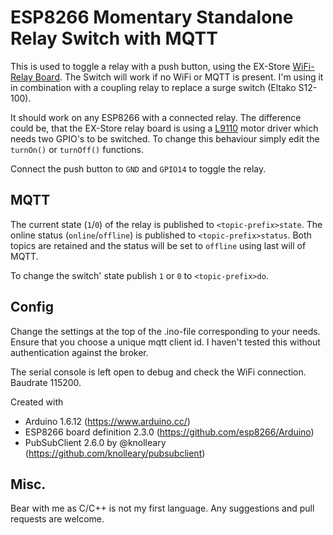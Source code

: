 # ESP8266 Momentary Standalone Relay Switch with MQTT

This is used to toggle a relay with a push button, using the EX-Store [WiFi-Relay Board](https://ex-store.de/ESP8266-WiFi-Relay-V31). The Switch will work if no WiFi or MQTT is present. I'm using it in combination with a coupling relay to replace a surge switch (Eltako S12-100).

It should work on any ESP8266 with a connected relay. The difference could be, that the EX-Store relay board is using a [L9110](http://www.elecrow.com/download/datasheet-l9110.pdf) motor driver which needs two GPIO's to be switched. To change this behaviour simply edit the `turnOn()` or `turnOff()` functions.

Connect the push button to `GND` and `GPIO14` to toggle the relay.

## MQTT
The current state (`1`/`0`) of the relay is published to `<topic-prefix>state`. The online status (`online`/`offline`) is published to `<topic-prefix>status`. Both topics are retained and the status will be set to `offline` using last will of MQTT.

To change the switch' state publish `1` or `0` to `<topic-prefix>do`.

## Config
Change the settings at the top of the .ino-file corresponding to your needs. Ensure that you choose a unique mqtt client id. I haven't tested this without authentication against the broker.

The serial console is left open to debug and check the WiFi connection. Baudrate 115200.

Created with
- Arduino 1.6.12 (https://www.arduino.cc/)
- ESP8266 board definition 2.3.0 (https://github.com/esp8266/Arduino)
- PubSubClient 2.6.0 by @knolleary (https://github.com/knolleary/pubsubclient)

## Misc.
Bear with me as C/C++ is not my first language. Any suggestions and pull requests are welcome.
